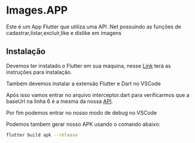 # Images.APP

Este é um App Flutter que utiliza uma API .Net possuindo as funções de cadastrar,listar,excluir,like e dislike em imagens

## Instalação

Devemos ter instalado o Flutter em sua máquina, nesse [Link](https://flutter.dev/docs/get-started/install) terá as instruções para instalação.

Também devemos instalar a extensão Flutter e Dart no VSCode

Após isso vamos entrar no arquivo interceptor.dart para verificarmos que a baseUrl na linha 6 é a mesma da nossa [API](https://github.com/Ysr7/Images.api).

Por fim podemos entrar no nosso modo de debug no VSCode

Podemos tambem gerar nosso APK usando o comando abaixo:
```bash
flutter build apk --release
```
